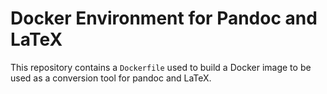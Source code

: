 # Docker Environment for Pandoc and LaTeX

This repository contains a `Dockerfile` used to build a Docker image to be used as a conversion tool for pandoc and LaTeX.
